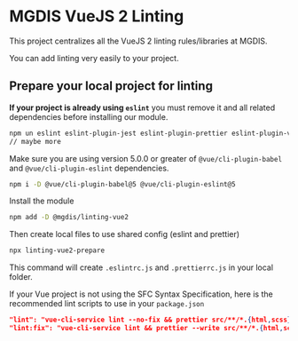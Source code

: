 # MGDIS VueJS 2 Linting

This project centralizes all the VueJS 2 linting rules/libraries at MGDIS.

You can add linting very easily to your project.

## Prepare your local project for linting

**If your project is already using `eslint`** you must remove it and all related dependencies before installing our module.

```sh
npm un eslint eslint-plugin-jest eslint-plugin-prettier eslint-plugin-vue
// maybe more
```

Make sure you are using version 5.0.0 or greater of `@vue/cli-plugin-babel` and `@vue/cli-plugin-eslint` dependencies.

```sh
npm i -D @vue/cli-plugin-babel@5 @vue/cli-plugin-eslint@5
```

Install the module

```sh
npm add -D @mgdis/linting-vue2
```

Then create local files to use shared config (eslint and prettier)

```sh
npx linting-vue2-prepare
```

This command will create `.eslintrc.js` and `.prettierrc.js` in your local folder.

If your Vue project is not using the SFC Syntax Specification, here is the recommended lint scripts to use in your `package.json`

```json
"lint": "vue-cli-service lint --no-fix && prettier src/**/*.{html,scss}",
"lint:fix": "vue-cli-service lint && prettier --write src/**/*.{html,scss}"
```
